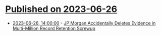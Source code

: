 # [Published on 2023-06-26](index.md)

* [2023-06-26, 14:00:00](https://slashdot.org/story/23/06/26/129234/jp-morgan-accidentally-deletes-evidence-in-multi-million-record-retention-screwup?utm_source=rss1.0mainlinkanon&utm_medium=feed) - [JP Morgan Accidentally Deletes Evidence in Multi-Million Record Retention Screwup](https://slashdot.org/story/23/06/26/129234/jp-morgan-accidentally-deletes-evidence-in-multi-million-record-retention-screwup?utm_source=rss1.0mainlinkanon&utm_medium=feed)

